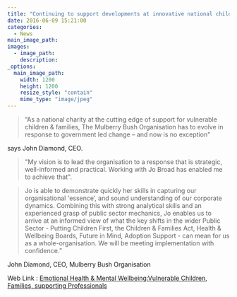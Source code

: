 ```yaml
---
title: "Continuing to support developments at innovative national children's charity"
date: 2016-06-09 15:21:00
categories: 
  - News
main_image_path: 
images:
  - image_path: 
    description: 
_options:
  main_image_path:
    width: 1200
    height: 1200
    resize_style: "contain"
    mime_type: "image/jpeg"
---
```


>“As a national charity at the cutting edge of support for vulnerable children &amp; families, The Mulberry Bush Organisation has to evolve in response to government led change – and now is no exception"
<!--more-->

says John Diamond, CEO. 

>"My vision is to lead the organisation to a response that is strategic, well-informed and practical. Working with Jo Broad has enabled me to achieve that".

>Jo is able to demonstrate quickly her skills in capturing our organisational 'essence’, and sound understanding of our corporate dynamics. Combining this with strong analytical skills and an experienced grasp of public sector mechanics, Jo enables us to arrive at an informed view of what the key shifts in the wider Public Sector - Putting Children First, the Children &amp; Families Act, Health &amp; Wellbeing Boards, Future in Mind, Adoption Support - can mean for us as a whole-organisation. We will be meeting implementation with confidence.”

John Diamond, CEO, Mulberry Bush Organisation

Web Link : <a href="http://www.mulberrybush.org.uk/national-centre/" target="new">Emotional Health & Mental Wellbeing:Vulnerable Children, Families, supporting Professionals</a>
